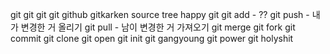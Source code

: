 git git git git github gitkarken source tree happy git
git add - ??
git push - 내가 변경한 거 올리기
git pull - 남이 변경한 거 가져오기
git merge
git fork
git commit
git clone 
git open
git init
git gangyoung
git power
git holyshit

